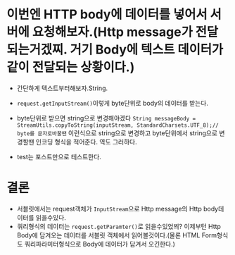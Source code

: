 # 이번엔 HTTP body에 데이터를 넣어서 서버에 요청해보자.(Http message가 전달되는거겠찌. 거기 Body에 텍스트 데이터가 같이 전달되는 상황이다.)

- 간단하게 텍스트부터해보자.String.

- `request.getInputStream()`이렇게 byte단위로 body의 데이터를 받는다.
- byte단위로 받으면 string으로 변경해야겠다
  `String messageBody = StreamUtils.copyToString(inputStream, StandardCharsets.UTF_8);// byte를 문자로바꿀땐`
  이런식으로 string으로 변경하고 byte단위에서 string으로 변경할땐 인코딩 형식을 적어준다. 역도 그러하다.
- test는 포스트만으로 테스트한다.

# 결론

- 서블릿에서는 request객체가 `InputStream`으로 Http message의 Http body데이터를 읽을수있다.
- 쿼리형식의 데이터는 `request.getParamter()`로 읽을수있었쯰? 이제부턴 Http Body에 담겨오는 데이터를 서블릿 객체에서 읽어볼것이다.(물론 HTML Form형식도 쿼리파라미터형식으로 Body에 데이터가 담겨서 오긴한다.)
